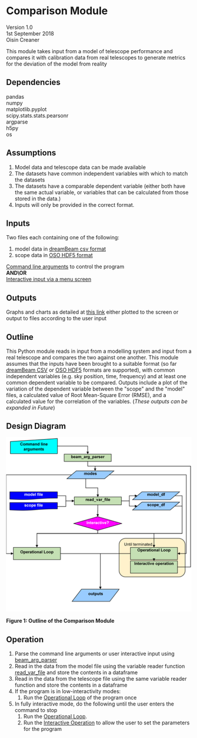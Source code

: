 # Comparison Module 
Version 1.0\
1st September 2018\
Oisin Creaner

This module takes input from a model of telescope performance and
compares it with calibration data from real telescopes to generate
metrics for the deviation of the model from reality

## Dependencies
pandas\
numpy\
matplotlib.pyplot\
scipy.stats.stats.pearsonr\
argparse\
h5py\
os

## Assumptions

1.  Model data and telescope data can be made available
2.  The datasets have common independent variables with which to match
    the datasets
3.  The datasets have a comparable dependent variable (either both have the same 
    actual variable, or variables that can be calculated from those stored in the data.)
4.  Inputs will only be provided in the correct format.

## Inputs
Two files each containing one of the following:
1.  model data in [dreamBeam csv format](/data_descriptions/DreamBeam_Source_data_description.md)  
2.  scope data in [OSO HDF5 format](/data_descriptions/OSO_HDF5.md)

[Command line arguments](/comparison_module/cli_arguments.md) to control the program\
**AND\OR**\
[Interactive input via a menu screen](/comparison_module/interactive_mode.md)

## Outputs
Graphs and charts as detailed at [this link](/comparison_module/outputs.md) either plotted to the screen or output to files according to the user input  

## Outline

This Python module reads in input from a modelling system and input from a real
telescope and compares the two against one another. This module assumes
that the inputs have been brought to a suitable format (so far [dreamBeam CSV](/data_descriptions/DreamBeam_Source_data_description.md) 
or [OSO HDF5](/data_descriptions/OSO_HDF5.md) formats are supported), with common
independent variables (e.g. sky position, time, frequency) and at least one
common dependent variable to be compared. Outputs include a plot of the
variation of the dependent variable between the "scope" and the "model" files, 
a calculated value of Root
Mean-Square Error (RMSE), and a calculated value for the correlation of
the variables. (*These outputs can be expanded in Future*)

## Design Diagram

![Design Diagram](/images/comparison_module_fig1_v6.PNG)

**Figure 1: Outline of the Comparison Module**

## Operation

1. Parse the command line arguments or user interactive input using 
[beam_arg_parser](/comparison_module/function_docs/arg_parser.md)
2. Read in the data from the model file using the variable reader function 
[read_var_file](/comparison_module/function_docs/file_reading_functions.md)
and store the contents in a dataframe
3.  Read in the data from the telescope file using the same variable reader function and store the contents in a
    dataframe
4.  If the program is in low-interactivity modes:
    1.  Run the [Operational Loop](/comparison_module/operational_loop.md) of the program once
5.  In fully interactive mode, do the following until the user enters the command to stop<a name="MainLoop"></a>
    1.  Run the [Operational Loop](/comparison_module/operational_loop.md).
    2.  Run the [Interactive Operation](/comparison_module/interactive_operation.md) to allow the user to set the parameters for the program

